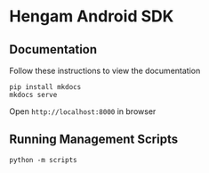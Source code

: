 # Hengam Android SDK

## Documentation
Follow these instructions to view the documentation

```
pip install mkdocs
mkdocs serve
```

Open `http://localhost:8000` in browser


## Running Management Scripts

```
python -m scripts
```